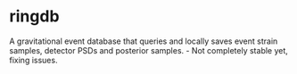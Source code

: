 # ringdb
A gravitational event database that queries and locally saves event strain samples,  detector PSDs and posterior samples. - Not completely stable yet, fixing issues. 
